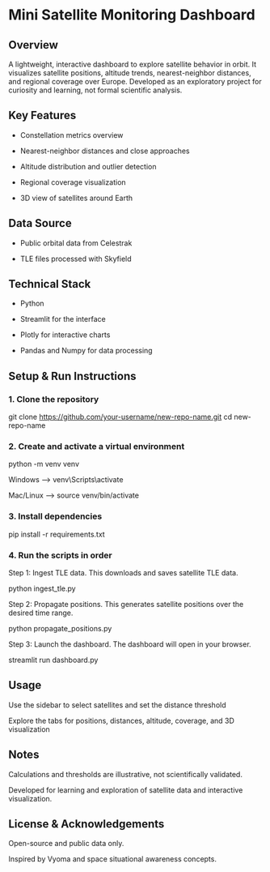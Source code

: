 # Mini Satellite Monitoring Dashboard
## Overview

A lightweight, interactive dashboard to explore satellite behavior in orbit. It visualizes satellite positions, altitude trends, nearest-neighbor distances, and regional coverage over Europe. Developed as an exploratory project for curiosity and learning, not formal scientific analysis.

## Key Features

- Constellation metrics overview

- Nearest-neighbor distances and close approaches

- Altitude distribution and outlier detection

- Regional coverage visualization

- 3D view of satellites around Earth

## Data Source

- Public orbital data from Celestrak

- TLE files processed with Skyfield

## Technical Stack

- Python

- Streamlit for the interface

- Plotly for interactive charts

- Pandas and Numpy for data processing

## Setup & Run Instructions

### 1. Clone the repository

git clone https://github.com/your-username/new-repo-name.git
cd new-repo-name

### 2. Create and activate a virtual environment

python -m venv venv

Windows --> venv\Scripts\activate

Mac/Linux --> source venv/bin/activate

### 3. Install dependencies

pip install -r requirements.txt


### 4. Run the scripts in order

Step 1: Ingest TLE data. This downloads and saves satellite TLE data.

python ingest_tle.py

Step 2: Propagate positions. This generates satellite positions over the desired time range.

python propagate_positions.py

Step 3: Launch the dashboard. The dashboard will open in your browser.

streamlit run dashboard.py

## Usage

Use the sidebar to select satellites and set the distance threshold

Explore the tabs for positions, distances, altitude, coverage, and 3D visualization

## Notes

Calculations and thresholds are illustrative, not scientifically validated.

Developed for learning and exploration of satellite data and interactive visualization.

## License & Acknowledgements

Open-source and public data only.

Inspired by Vyoma and space situational awareness concepts.